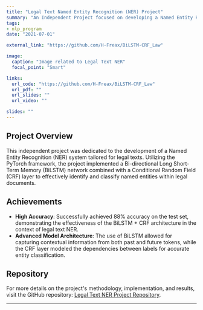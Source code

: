 ```yaml
---
title: "Legal Text Named Entity Recognition (NER) Project"
summary: "An Independent Project focused on developing a Named Entity Recognition system for legal texts using PyTorch with a BiLSTM + CRF architecture."
tags:
- nlp_program
date: "2021-07-01"

external_link: "https://github.com/H-Freax/BiLSTM-CRF_Law"

image:
  caption: "Image related to Legal Text NER"
  focal_point: "Smart"

links:
  url_code: "https://github.com/H-Freax/BiLSTM-CRF_Law"
  url_pdf: ""
  url_slides: ""
  url_video: ""

slides: ""
---
```


## Project Overview

This independent project was dedicated to the development of a Named Entity Recognition (NER) system tailored for legal texts. Utilizing the PyTorch framework, the project implemented a Bi-directional Long Short-Term Memory (BiLSTM) network combined with a Conditional Random Field (CRF) layer to effectively identify and classify named entities within legal documents.

## Achievements

- **High Accuracy**: Successfully achieved 88% accuracy on the test set, demonstrating the effectiveness of the BiLSTM + CRF architecture in the context of legal text NER.
- **Advanced Model Architecture**: The use of BiLSTM allowed for capturing contextual information from both past and future tokens, while the CRF layer modeled the dependencies between labels for accurate entity classification.

## Repository

For more details on the project's methodology, implementation, and results, visit the GitHub repository: [Legal Text NER Project Repository](https://github.com/H-Freax/BiLSTM-CRF_Law).

---
